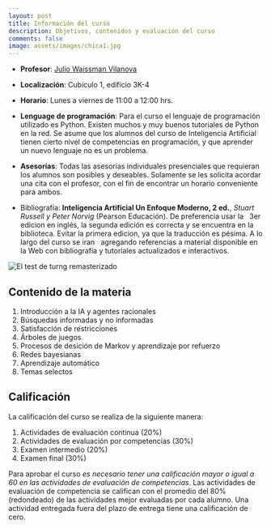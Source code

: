 ```yaml
---
layout: post
title: Información del curso
description: Objetivos, contenidos y evaluación del curso
comments: false
image: assets/images/chica1.jpg
---
```


- **Profesor**: [Julio Waissman Vilanova](http://mat.uson.mx/~juliowaissman/)

- **Localización**: Cubículo 1, edificio 3K-4

- **Horario**: Lunes a viernes de 11:00 a 12:00 hrs.

- **Lenguage de programación**: Para el curso el lenguaje de programación utilizado es Python.
  Existen muchos y muy buenos tutoriales de Python en la red.
  Se asume que los alumnos del curso de Inteligencia Artificial tienen cierto
  nivel de competencias en programación, y que aprender un nuevo lenguaje
  no es un problema.

- **Asesorías**: Todas las asesorías individuales presenciales que requieran los
   alumnos son posibles y deseables. Solamente se les solicita acordar una cita con el
   profesor, con el fin de encontrar un horario conveniente para ambos.

- Bibliografía: **Inteligencia Artificial Un Enfoque Moderno, 2 ed.**,
   *Stuart Russell y Peter Norvig* (Pearson Educación). De preferencia usar la
   3er edicion en inglés, la segunda edición es correcta y se encuentra en la biblioteca.
   Evitar la primera edicion, ya que la traducción es pésima. A lo largo del curso se iran
   agregando referencias a material disponible en la Web con bibliografía y tutoriales
   actualizados e interactivos.

![El test de turng remasterizado](https://imgs.xkcd.com/comics/turing_test.png "xkcd")

## Contenido de la materia

1. Introducción a la IA y agentes racionales
2. Búsquedas informadas y no informadas
3. Satisfacción de restricciones
4. Árboles de juegos 
5. Procesos de desición de Markov y aprendizaje por refuerzo 
6. Redes bayesianas
7. Aprendizaje automático
8. Temas selectos

## Calificación

La calificación del curso se realiza de la siguiente manera:

1. Actividades de evaluación continua (20%)
2. Actividades de evaluación por competencias (30%)
3. Examen intermedio (20%)
4. Examen final (30%)

Para aprobar el curso *es necesario tener una calificación mayor o igual a 60 en las actividades de evaluación de competencias*.
Las actividades de evaluación de competencia se califican con el promedio del 80% (redondeado) de las actividades
mejor evaluadas por cada alumno. Una actividad entregada fuera del plazo de entrega tiene una calificación de cero.

